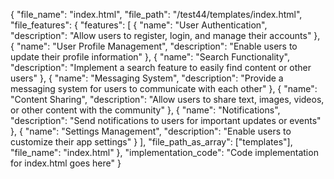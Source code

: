{
  "file_name": "index.html",
  "file_path": "/test44/templates/index.html",
  "file_features": {
    "features": [
      {
        "name": "User Authentication",
        "description": "Allow users to register, login, and manage their accounts"
      },
      {
        "name": "User Profile Management",
        "description": "Enable users to update their profile information"
      },
      {
        "name": "Search Functionality",
        "description": "Implement a search feature to easily find content or other users"
      },
      {
        "name": "Messaging System",
        "description": "Provide a messaging system for users to communicate with each other"
      },
      {
        "name": "Content Sharing",
        "description": "Allow users to share text, images, videos, or other content with the community"
      },
      {
        "name": "Notifications",
        "description": "Send notifications to users for important updates or events"
      },
      {
        "name": "Settings Management",
        "description": "Enable users to customize their app settings"
      }
    ],
    "file_path_as_array": ["templates"],
    "file_name": "index.html"
  },
  "implementation_code": "Code implementation for index.html goes here"
}